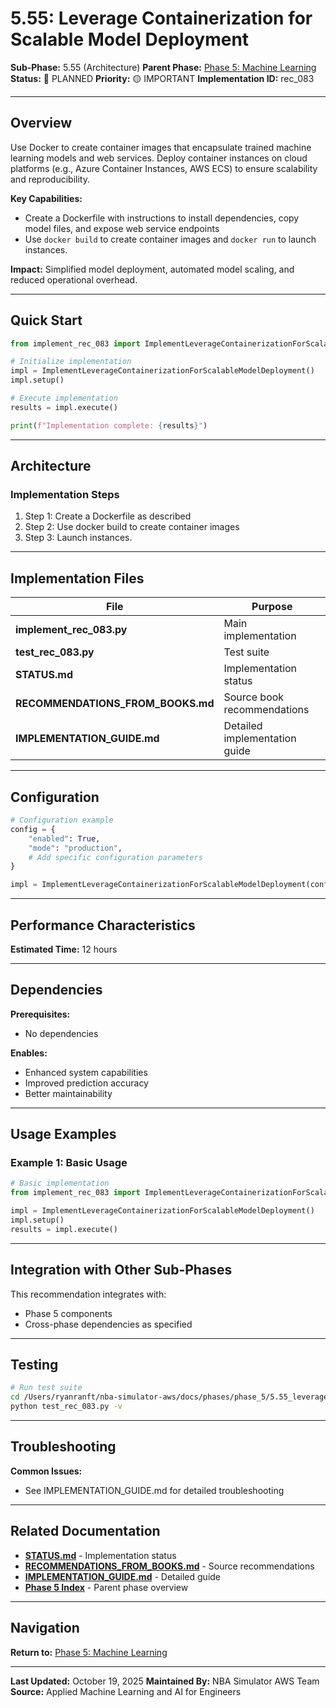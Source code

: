 # 5.55: Leverage Containerization for Scalable Model Deployment

**Sub-Phase:** 5.55 (Architecture)
**Parent Phase:** [Phase 5: Machine Learning](../PHASE_5_INDEX.md)
**Status:** 🔵 PLANNED
**Priority:** 🟡 IMPORTANT
**Implementation ID:** rec_083

---

## Overview

Use Docker to create container images that encapsulate trained machine learning models and web services. Deploy container instances on cloud platforms (e.g., Azure Container Instances, AWS ECS) to ensure scalability and reproducibility.

**Key Capabilities:**
- Create a Dockerfile with instructions to install dependencies, copy model files, and expose web service endpoints
- Use `docker build` to create container images and `docker run` to launch instances.

**Impact:**
Simplified model deployment, automated model scaling, and reduced operational overhead.

---

## Quick Start

```python
from implement_rec_083 import ImplementLeverageContainerizationForScalableModelDeployment

# Initialize implementation
impl = ImplementLeverageContainerizationForScalableModelDeployment()
impl.setup()

# Execute implementation
results = impl.execute()

print(f"Implementation complete: {results}")
```

---

## Architecture

### Implementation Steps

1. Step 1: Create a Dockerfile as described
2. Step 2: Use docker build to create container images
3. Step 3: Launch instances.

---

## Implementation Files

| File | Purpose |
|------|---------|
| **implement_rec_083.py** | Main implementation |
| **test_rec_083.py** | Test suite |
| **STATUS.md** | Implementation status |
| **RECOMMENDATIONS_FROM_BOOKS.md** | Source book recommendations |
| **IMPLEMENTATION_GUIDE.md** | Detailed implementation guide |

---

## Configuration

```python
# Configuration example
config = {
    "enabled": True,
    "mode": "production",
    # Add specific configuration parameters
}

impl = ImplementLeverageContainerizationForScalableModelDeployment(config=config)
```

---

## Performance Characteristics

**Estimated Time:** 12 hours

---

## Dependencies

**Prerequisites:**
- No dependencies

**Enables:**
- Enhanced system capabilities
- Improved prediction accuracy
- Better maintainability

---

## Usage Examples

### Example 1: Basic Usage

```python
# Basic implementation
from implement_rec_083 import ImplementLeverageContainerizationForScalableModelDeployment

impl = ImplementLeverageContainerizationForScalableModelDeployment()
impl.setup()
results = impl.execute()
```

---

## Integration with Other Sub-Phases

This recommendation integrates with:
- Phase 5 components
- Cross-phase dependencies as specified

---

## Testing

```bash
# Run test suite
cd /Users/ryanranft/nba-simulator-aws/docs/phases/phase_5/5.55_leverage_containerization_for_scalable_model_deployment
python test_rec_083.py -v
```

---

## Troubleshooting

**Common Issues:**
- See IMPLEMENTATION_GUIDE.md for detailed troubleshooting

---

## Related Documentation

- **[STATUS.md](STATUS.md)** - Implementation status
- **[RECOMMENDATIONS_FROM_BOOKS.md](RECOMMENDATIONS_FROM_BOOKS.md)** - Source recommendations
- **[IMPLEMENTATION_GUIDE.md](IMPLEMENTATION_GUIDE.md)** - Detailed guide
- **[Phase 5 Index](../PHASE_5_INDEX.md)** - Parent phase overview

---

## Navigation

**Return to:** [Phase 5: Machine Learning](../PHASE_5_INDEX.md)

---

**Last Updated:** October 19, 2025
**Maintained By:** NBA Simulator AWS Team
**Source:** Applied Machine Learning and AI for Engineers
